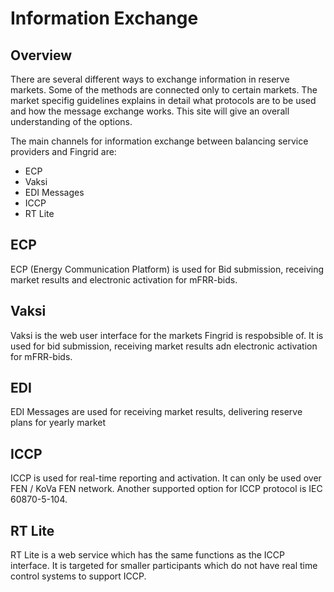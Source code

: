 # Information Exchange

## Overview
There are several different ways to exchange information in reserve markets. Some of the methods are connected only to certain markets. The market specifig guidelines explains in detail what protocols are to be used and how the message exchange works. This site will give an overall understanding of the options. 

The main channels for information exchange between balancing service providers and Fingrid are:
* ECP
* Vaksi
* EDI Messages
* ICCP
* RT Lite

## ECP
ECP (Energy Communication Platform) is used for Bid submission, receiving market results and electronic activation for mFRR-bids.

## Vaksi
Vaksi is the web user interface for the markets Fingrid is respobsible of. It is used for bid submission, receiving market results adn electronic activation for mFRR-bids. 

## EDI
EDI Messages are used for receiving market results, delivering reserve plans for yearly market

## ICCP
ICCP is used for real-time reporting and activation. It can only be used over FEN / KoVa FEN network. Another supported option for ICCP protocol is IEC 60870-5-104. 

## RT Lite
RT Lite is a web service which has the same functions as the ICCP interface. It is targeted for smaller participants which do not have real time control systems to support ICCP. 
